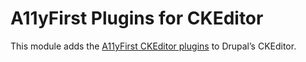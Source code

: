 # A11yFirst Plugins for CKEditor

This module adds the [A11yFirst CKEditor plugins](https://a11yfirst.library.illinois.edu/) to Drupal’s CKEditor.
